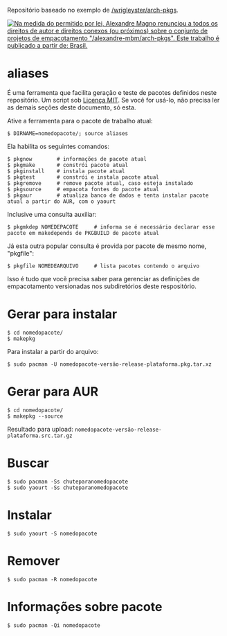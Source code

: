 Repositório baseado no exemplo de [/wrigleyster/arch-pkgs](https://github.com/wrigleyster/arch-pkgs).

[![Na medida do permitido por lei, Alexandre Magno renunciou a todos os direitos de autor e direitos conexos (ou próximos) sobre o conjunto de projetos de empacotamento "/alexandre-mbm/arch-pkgs". Este trabalho é publicado a partir de: Brasil.](http://i.creativecommons.org/p/mark/1.0/88x31.png)](http://creativecommons.org/publicdomain/zero/1.0/deed.pt_BR)

# aliases

É uma ferramenta que facilita geração e teste de pacotes definidos neste repositório. Um script sob [Licença MIT](http://pt.wikipedia.org/wiki/Licen%C3%A7a_MIT). Se você for usá-lo, não precisa ler as demais seções deste documento, só esta.

Ative a ferramenta para o pacote de trabalho atual:
```console
$ DIRNAME=nomedopacote/; source aliases
```
Ela habilita os seguintes comandos:
```console
$ pkgnow		# informações de pacote atual
$ pkgmake		# constrói pacote atual
$ pkginstall   	# instala pacote atual
$ pkgtest     	# constrói e instala pacote atual
$ pkgremove   	# remove pacote atual, caso esteja instalado
$ pkgsource		# empacota fontes do pacote atual
$ pkgaur        # atualiza banco de dados e tenta instalar pacote atual a partir do AUR, com o yaourt
```

Inclusive uma consulta auxiliar:
```console
$ pkgmkdep NOMEDEPACOTE		# informa se é necessário declarar esse pacote em makedepends de PKGBUILD de pacote atual
```
Já esta outra popular consulta é provida por pacote de mesmo nome, "pkgfile":
```console
$ pkgfile NOMEDEARQUIVO		# lista pacotes contendo o arquivo
```
Isso é tudo que vocẽ precisa saber para gerenciar as definições de empacotamento versionadas nos subdiretórios deste respositório.

# Gerar para instalar

```console
$ cd nomedopacote/
$ makepkg
```
Para instalar a partir do arquivo:
```console
$ sudo pacman -U nomedopacote-versão-release-plataforma.pkg.tar.xz
```

# Gerar para AUR
```console
$ cd nomedopacote/
$ makepkg --source
```
Resultado para upload: `nomedopacote-versão-release-plataforma.src.tar.gz`

# Buscar
```console
$ sudo pacman -Ss chuteparanomedopacote
$ sudo yaourt -Ss chuteparanomedopacote
```

# Instalar
```console
$ sudo yaourt -S nomedopacote
```

# Remover
```console
$ sudo pacman -R nomedopacote
```

# Informações sobre pacote
```console
$ sudo pacman -Qi nomedopacote
```